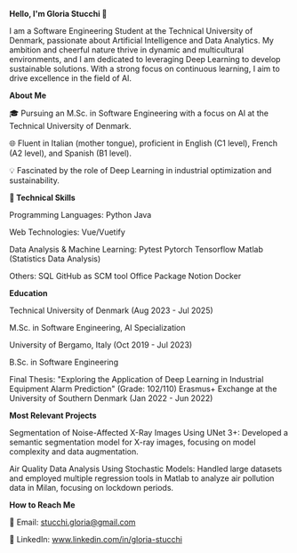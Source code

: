 **Hello, I'm Gloria Stucchi 👋**

I am a Software Engineering Student at the Technical University of Denmark, passionate about Artificial Intelligence and Data Analytics. My ambition and cheerful nature thrive in dynamic and multicultural environments, and I am dedicated to leveraging Deep Learning to develop sustainable solutions. With a strong focus on continuous learning, I aim to drive excellence in the field of AI.

**About Me**

🎓 Pursuing an M.Sc. in Software Engineering with a focus on AI at the Technical University of Denmark.

🌐 Fluent in Italian (mother tongue), proficient in English (C1 level), French (A2 level), and Spanish (B1 level).

💡 Fascinated by the role of Deep Learning in industrial optimization and sustainability.


**🚀 Technical Skills**

Programming Languages:
Python
Java

Web Technologies:
Vue/Vuetify

Data Analysis & Machine Learning:
Pytest
Pytorch
Tensorflow
Matlab (Statistics Data Analysis)

Others:
SQL
GitHub as SCM tool
Office Package
Notion
Docker


**Education**

Technical University of Denmark (Aug 2023 - Jul 2025)

M.Sc. in Software Engineering, AI Specialization

University of Bergamo, Italy (Oct 2019 - Jul 2023)

B.Sc. in Software Engineering

Final Thesis: "Exploring the Application of Deep Learning in Industrial Equipment Alarm Prediction" (Grade: 102/110)
Erasmus+ Exchange at the University of Southern Denmark (Jan 2022 - Jun 2022)


**Most Relevant Projects**

Segmentation of Noise-Affected X-Ray Images Using UNet 3+:
Developed a semantic segmentation model for X-ray images, focusing on model complexity and data augmentation.

Air Quality Data Analysis Using Stochastic Models:
Handled large datasets and employed multiple regression tools in Matlab to analyze air pollution data in Milan, focusing on lockdown periods.


**How to Reach Me**

📧 Email: stucchi.gloria@gmail.com

🔗 LinkedIn: www.linkedin.com/in/gloria-stucchi
